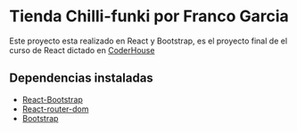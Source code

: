 # Tienda Chilli-funki por Franco Garcia

Este proyecto esta realizado en React y Bootstrap, es el proyecto final de el curso de React dictado en [CoderHouse](https://www.coderhouse.com)

## Dependencias instaladas

- [React-Bootstrap](https://react-bootstrap.github.io/)
- [React-router-dom](https://v5.reactrouter.com/)
- [Bootstrap](https://getbootstrap.com/)

